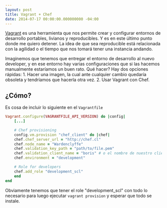 ```yaml
---
layout: post
title: Vagrant + Chef
date: 2014-07-17 00:00:00.000000000 -04:00
---
```

[Vagrant](https://vagrantup.com) es una herramienta que nos permite crear y configurar entornos de desarrollo portables, livianos y reproducibles. Y es en este último punto donde me quiero detener. La idea de que sea reproducible está relacionada con la agilidad o el tiempo que nos tomará tener una instancia andando.

Imaginemos que tenemos que entregar el entorno de desarrollo al nuevo developer, y en ese entorno hay varias configuraciones que si las hacemos manualmente estaríamos un buen rato. Qué hacer? Hay dos opciones rápidas: 1. Hacer una imagen, la cual ante cualquier cambio quedaría obsoleta y tendríamos que hacerla otra vez. 2. Usar Vagrant con Chef.

## ¿Cómo?
Es cosa de incluir lo siguiente en el `Vagrantfile`

```ruby
Vagrant.configure(VAGRANTFILE_API_VERSION) do |config|
    [...]

    # Chef provisioning
    config.vm.provision "chef_client" do |chef|
	chef.chef_server_url = "http://chef.cl"
	chef.node_name = "Wardenclyffe"
	chef.validation_key_path = "path/to/file.pem"
	chef.validation_client_name = "boris" # o el nombre de nuestro cliente
	chef.environment = "development"

	# Role for developers
	chef.add_role "development_scl"
    end
end
```

Obviamente tenemos que tener el role "development_scl" con todo lo necesario para luego ejecutar `vagrant provision` y esperar que todo se instale.
